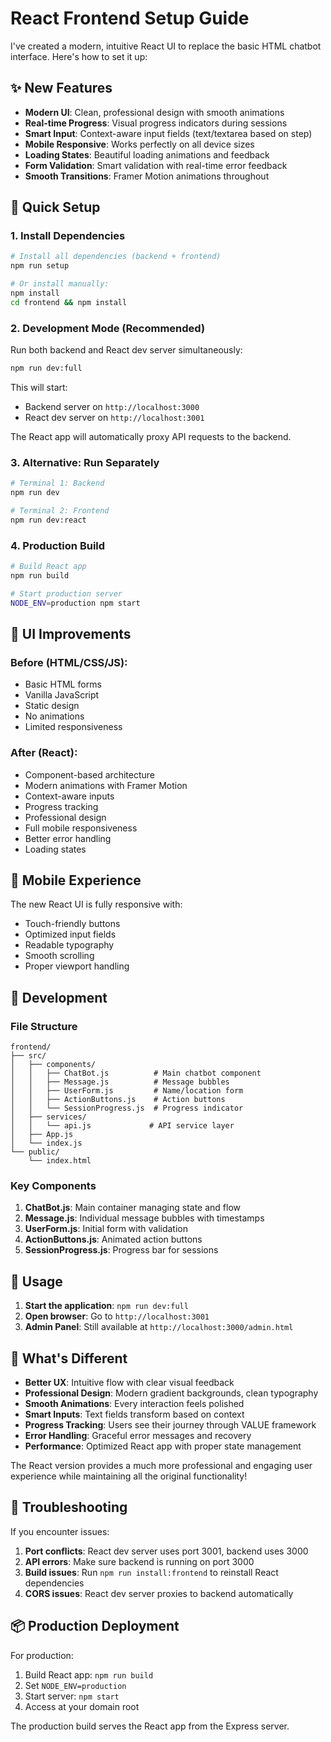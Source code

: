 # React Frontend Setup Guide

I've created a modern, intuitive React UI to replace the basic HTML chatbot interface. Here's how to set it up:

## ✨ New Features

- **Modern UI**: Clean, professional design with smooth animations
- **Real-time Progress**: Visual progress indicators during sessions
- **Smart Input**: Context-aware input fields (text/textarea based on step)
- **Mobile Responsive**: Works perfectly on all device sizes
- **Loading States**: Beautiful loading animations and feedback
- **Form Validation**: Smart validation with real-time error feedback
- **Smooth Transitions**: Framer Motion animations throughout

## 🚀 Quick Setup

### 1. Install Dependencies

```bash
# Install all dependencies (backend + frontend)
npm run setup

# Or install manually:
npm install
cd frontend && npm install
```

### 2. Development Mode (Recommended)

Run both backend and React dev server simultaneously:

```bash
npm run dev:full
```

This will start:
- Backend server on `http://localhost:3000`
- React dev server on `http://localhost:3001`

The React app will automatically proxy API requests to the backend.

### 3. Alternative: Run Separately

```bash
# Terminal 1: Backend
npm run dev

# Terminal 2: Frontend
npm run dev:react
```

### 4. Production Build

```bash
# Build React app
npm run build

# Start production server
NODE_ENV=production npm start
```

## 🎨 UI Improvements

### Before (HTML/CSS/JS):
- Basic HTML forms
- Vanilla JavaScript
- Static design
- No animations
- Limited responsiveness

### After (React):
- Component-based architecture
- Modern animations with Framer Motion
- Context-aware inputs
- Progress tracking
- Professional design
- Full mobile responsiveness
- Better error handling
- Loading states

## 📱 Mobile Experience

The new React UI is fully responsive with:
- Touch-friendly buttons
- Optimized input fields
- Readable typography
- Smooth scrolling
- Proper viewport handling

## 🔧 Development

### File Structure

```
frontend/
├── src/
│   ├── components/
│   │   ├── ChatBot.js          # Main chatbot component
│   │   ├── Message.js          # Message bubbles
│   │   ├── UserForm.js         # Name/location form
│   │   ├── ActionButtons.js    # Action buttons
│   │   └── SessionProgress.js  # Progress indicator
│   ├── services/
│   │   └── api.js             # API service layer
│   ├── App.js
│   └── index.js
└── public/
    └── index.html
```

### Key Components

1. **ChatBot.js**: Main container managing state and flow
2. **Message.js**: Individual message bubbles with timestamps
3. **UserForm.js**: Initial form with validation
4. **ActionButtons.js**: Animated action buttons
5. **SessionProgress.js**: Progress bar for sessions

## 🚀 Usage

1. **Start the application**: `npm run dev:full`
2. **Open browser**: Go to `http://localhost:3001`
3. **Admin Panel**: Still available at `http://localhost:3000/admin.html`

## 🎯 What's Different

- **Better UX**: Intuitive flow with clear visual feedback
- **Professional Design**: Modern gradient backgrounds, clean typography
- **Smooth Animations**: Every interaction feels polished
- **Smart Inputs**: Text fields transform based on context
- **Progress Tracking**: Users see their journey through VALUE framework
- **Error Handling**: Graceful error messages and recovery
- **Performance**: Optimized React app with proper state management

The React version provides a much more professional and engaging user experience while maintaining all the original functionality!

## 🐛 Troubleshooting

If you encounter issues:

1. **Port conflicts**: React dev server uses port 3001, backend uses 3000
2. **API errors**: Make sure backend is running on port 3000
3. **Build issues**: Run `npm run install:frontend` to reinstall React dependencies
4. **CORS issues**: React dev server proxies to backend automatically

## 📦 Production Deployment

For production:
1. Build React app: `npm run build`
2. Set `NODE_ENV=production`
3. Start server: `npm start`
4. Access at your domain root

The production build serves the React app from the Express server.